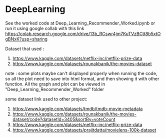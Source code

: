 # DeepLearning
See the worked code at Deep_Learning_Recommender_Worked.ipynb or run it using google collab with this link https://colab.research.google.com/drive/13b_RCswr4jm7KuTVzBCtt8b5xtOgBNxK?usp=sharing 

Dataset that used :
1. https://www.kaggle.com/datasets/netflix-inc/netflix-prize-data 
2. https://www.kaggle.com/datasets/rounakbanik/the-movies-dataset

note : some plots maybe can't displayed properly when running the code, so all the plot need to save into html format, and then showing it with other function. All the graph and plot can be viewed in "Deep_Learning_Recommender_Worked" folder


some dataset link used to other project:
1. https://www.kaggle.com/datasets/tmdb/tmdb-movie-metadata
2. https://www.kaggle.com/datasets/rounakbanik/the-movies-dataset/code?datasetId=3405&sortBy=voteCount
3. https://www.kaggle.com/datasets/netflix-inc/netflix-prize-data
4. https://www.kaggle.com/datasets/prajitdatta/movielens-100k-dataset
